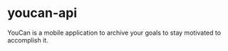 # youcan-api
YouCan is a mobile application to archive your goals to stay motivated to accomplish it.

